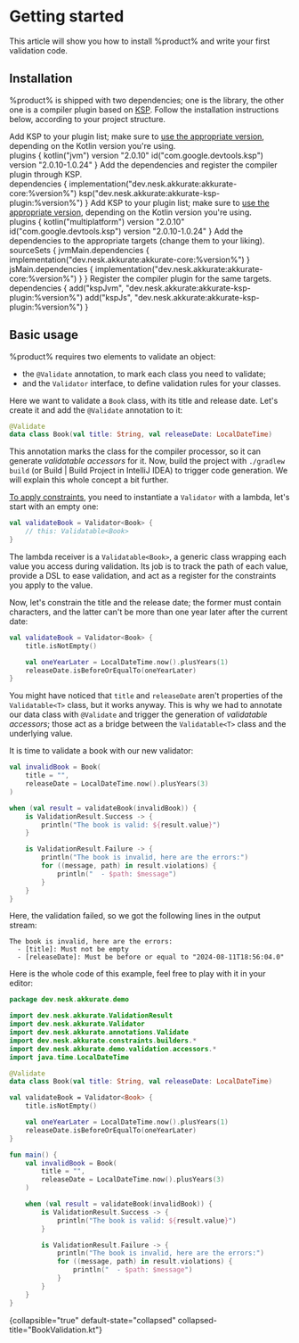 # Getting started

This article will show you how to install %product% and write your first validation code.

## Installation

%product% is shipped with two dependencies; one is the library, the other one is a compiler plugin based on
[KSP](https://kotlinlang.org/docs/ksp-overview.html). Follow the installation instructions below, according to your
project structure.

<procedure title="Install in a single-platform project" id="single-platform-installation" collapsible="true" default-state="collapsed">

<step>
Add KSP to your plugin list; make sure to <a href="https://github.com/google/ksp/releases">use the appropriate 
version</a>, depending on the Kotlin version you're using.
<br/>
<code-block lang="kotlin">
plugins {
    kotlin("jvm") version "2.0.10"
    id("com.google.devtools.ksp") version "2.0.10-1.0.24"
}
</code-block>
</step>

<step>
Add the dependencies and register the compiler plugin through KSP.
<br/>
<code-block lang="kotlin">
dependencies {
    implementation("dev.nesk.akkurate:akkurate-core:%version%")
    ksp("dev.nesk.akkurate:akkurate-ksp-plugin:%version%")
}
</code-block>
</step>

</procedure>

<procedure title="Install in a multiplatform project" id="multiplatform-installation" collapsible="true" default-state="collapsed">

<step>
Add KSP to your plugin list; make sure to <a href="https://github.com/google/ksp/releases">use the appropriate 
version</a>, depending on the Kotlin version you're using.
<br/>
<code-block lang="kotlin">
plugins {
    kotlin("multiplatform") version "2.0.10"
    id("com.google.devtools.ksp") version "2.0.10-1.0.24"
}
</code-block>
</step>

<step>
Add the dependencies to the appropriate targets (change them to your liking).
<br/>
<code-block lang="kotlin">
sourceSets {
    jvmMain.dependencies {
        implementation("dev.nesk.akkurate:akkurate-core:%version%")
    }
    jsMain.dependencies {  
        implementation("dev.nesk.akkurate:akkurate-core:%version%")
    }
}
</code-block>
</step>

<step>
Register the compiler plugin for the same targets.
<br/>
<code-block lang="kotlin">
dependencies {
    add("kspJvm", "dev.nesk.akkurate:akkurate-ksp-plugin:%version%")
    add("kspJs", "dev.nesk.akkurate:akkurate-ksp-plugin:%version%")
}
</code-block>
</step>

</procedure>

## Basic usage

%product% requires two elements to validate an object:

- the `@Validate` annotation, to mark each class you need to validate;
- and the `Validator` interface, to define validation rules for your classes.

Here we want to validate a `Book` class, with its title and release date. Let's create it and add the `@Validate`
annotation to it:

```kotlin
@Validate
data class Book(val title: String, val releaseDate: LocalDateTime)
```

This annotation marks the class for the compiler processor, so it can generate _validatable accessors_ for it. Now,
build the project with `./gradlew build` (or <ui-path> Build | Build Project</ui-path> in IntelliJ IDEA) to trigger code
generation. We will explain this whole concept a bit further.

[To apply constraints](apply-constraints.md), you need to instantiate a `Validator` with a lambda, let's start with an
empty one:

```kotlin
val validateBook = Validator<Book> {
    // this: Validatable<Book>
}
```

The lambda receiver is a `Validatable<Book>`, a generic class wrapping each value you access during validation. Its job
is to track the path of each value, provide a <tooltip term="DSL">DSL</tooltip> to ease validation, and act as a
register for the constraints you apply to the value.

Now, let's constrain the title and the release date; the former must contain characters, and the latter can't be more
than one year later after the current date:

```kotlin
val validateBook = Validator<Book> {
    title.isNotEmpty()

    val oneYearLater = LocalDateTime.now().plusYears(1)
    releaseDate.isBeforeOrEqualTo(oneYearLater)
}
```

You might have noticed that `title` and `releaseDate` aren't properties of the `Validatable<T>` class, but it works
anyway. This is why we had to annotate our data class with `@Validate` and trigger the generation of _validatable
accessors_; those act as a bridge between the `Validatable<T>` class and the underlying value.

It is time to validate a book with our new validator:

```kotlin
val invalidBook = Book(
    title = "",
    releaseDate = LocalDateTime.now().plusYears(3)
)

when (val result = validateBook(invalidBook)) {
    is ValidationResult.Success -> {
        println("The book is valid: ${result.value}")
    }

    is ValidationResult.Failure -> {
        println("The book is invalid, here are the errors:")
        for ((message, path) in result.violations) {
            println("  - $path: $message")
        }
    }
}
```

<include from="apply-constraints.md" element-id="validation-result-sealed-class"/>

Here, the validation failed, so we got the following lines in the output stream:

```text
The book is invalid, here are the errors:
  - [title]: Must not be empty
  - [releaseDate]: Must be before or equal to "2024-08-11T18:56:04.0"
```

Here is the whole code of this example, feel free to play with it in your editor:

```kotlin
package dev.nesk.akkurate.demo

import dev.nesk.akkurate.ValidationResult
import dev.nesk.akkurate.Validator
import dev.nesk.akkurate.annotations.Validate
import dev.nesk.akkurate.constraints.builders.*
import dev.nesk.akkurate.demo.validation.accessors.*
import java.time.LocalDateTime

@Validate
data class Book(val title: String, val releaseDate: LocalDateTime)

val validateBook = Validator<Book> {
    title.isNotEmpty()

    val oneYearLater = LocalDateTime.now().plusYears(1)
    releaseDate.isBeforeOrEqualTo(oneYearLater)
}

fun main() {
    val invalidBook = Book(
        title = "",
        releaseDate = LocalDateTime.now().plusYears(3)
    )

    when (val result = validateBook(invalidBook)) {
        is ValidationResult.Success -> {
            println("The book is valid: ${result.value}")
        }

        is ValidationResult.Failure -> {
            println("The book is invalid, here are the errors:")
            for ((message, path) in result.violations) {
                println("  - $path: $message")
            }
        }
    }
}

```

{collapsible="true" default-state="collapsed" collapsed-title="BookValidation.kt"}
